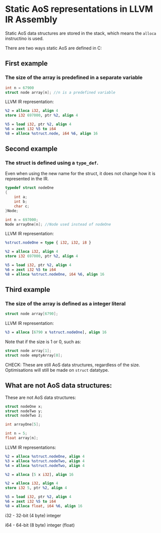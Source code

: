 # Static AoS representations in LLVM IR Assembly

Static AoS data structures are stored in the stack, which means the `alloca` instructino is used.

There are two ways static AoS are defined in C:

## First example

### The size of the array is predefined in a separate variable

```C
int n = 67900
struct node array[n]; //n is a predefined variable
```

LLVM IR representation:

```llvm
%2 = alloca i32, align 4
store i32 697000, ptr %2, align 4 

%5 = load i32, ptr %2, align 4
%6 = zext i32 %5 to i64
%8 = alloca %struct.node, i64 %6, align 16
```
## Second example

### The struct is defined using a `type_def`.

Even when using the new name for the struct, it does not change how it is represented in the IR.

```C
typedef struct nodeOne
{
    int a;
    int b;
    char c;
}Node;
```
```C
int n = 697000; 
Node arrayOne[n]; //Node used instead of nodeOne
```
LLVM IR representation:

```llvm
%struct.nodeOne = type { i32, i32, i8 }
```
```llvm
%2 = alloca i32, align 4
store i32 697000, ptr %2, align 4

%5 = load i32, ptr %2, align 4
%6 = zext i32 %5 to i64
%8 = alloca %struct.nodeOne, i64 %6, align 16
```

## Third example

### The size of the array is defined as a integer literal

```C
struct node array[6790]; 
```
LLVM IR representation:

```llvm
%3 = alloca [6790 x %struct.nodeOne], align 16
```
Note that if the size is 1 or 0, such as:

```C
struct node array[1];
struct node emptyArray[0];
```
CHECK: These are still AoS data structures, regardless of the size. Optimisations will still be made on `struct` datatype.

## What are not AoS data structures:

These are not AoS data structures:

```C
struct nodeOne x;
struct nodeTwo y;
struct nodeTwo z;
```

```C
int arrayOne[5];
```

```C
int n = 5;
float array[n];
```

LLVM IR representations:

```llvm
%2 = alloca %struct.nodeOne, align 4
%3 = alloca %struct.nodeTwo, align 4
%4 = alloca %struct.nodeTwo, align 4
```
```llvm
%2 = alloca [5 x i32], align 16
```

```llvm
%2 = alloca i32, align 4
store i32 5, ptr %2, align 4

%5 = load i32, ptr %2, align 4
%6 = zext i32 %5 to i64
%8 = alloca float, i64 %6, align 16
```

i32 - 32-bit (4 byte) integer

i64 - 64-bit (8 byte) integer (float)